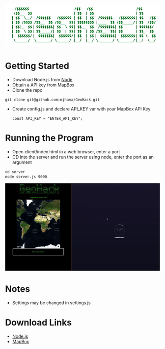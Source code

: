
# ![GEOHACK](other/logo_trans.png)

# Getting Started
- Download Node.js from [Node](https://nodejs.org/en/)
- Obtain a API key from [MapBox](https://www.mapbox.com/)
- Clone the repo
 ```
 git clone git@github.com:njhama/GeoHack.git
 ```
- Create config.js and declare API_KEY var with your MapBox API Key
   ```
   const API_KEY = "ENTER_API_KEY";
   ```

# Running the Program
- Open client/index.html in a web browser, enter a port
- CD into the server and run the server using node, enter the port as an argument
 ```
cd server
node server.js 9000
 ```
![gif](other/geo_gif.gif)

# Notes
- Settings may be changed in settings.js

# Download Links
- [Node.js](https://nodejs.org/en/download/)
- [MapBox](https://www.mapbox.com/)
